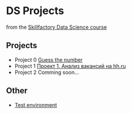 # DS Projects
from the [Skillfactory Data Science course](https://skillfactory.ru/data-science)

## Projects

* Project 0 [Guess the number](https://github.com/slagovskiy/DST/tree/main/PY-8_guess-number)
* Project 1 [Проект 1. Анализ вакансий на hh.ru](https://github.com/slagovskiy/DST/tree/main/PY-16_hh)
* Project 2 Comming soon...


## Other
* [Test environment](https://github.com/slagovskiy/DST/tree/main/__environment)


